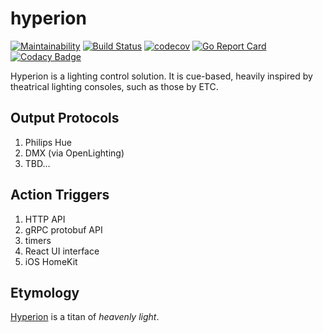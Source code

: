 # hyperion

[![Maintainability](https://api.codeclimate.com/v1/badges/4991be2d3eb4114a6273/maintainability)](https://codeclimate.com/github/nickysemenza/hyperion/maintainability)
[![Build Status](https://travis-ci.org/nickysemenza/hyperion.svg?branch=master)](https://travis-ci.org/nickysemenza/hyperion)
[![codecov](https://codecov.io/gh/nickysemenza/hyperion/branch/master/graph/badge.svg)](https://codecov.io/gh/nickysemenza/hyperion)
[![Go Report Card](https://goreportcard.com/badge/github.com/nickysemenza/hyperion)](https://goreportcard.com/report/github.com/nickysemenza/hyperion)
[![Codacy Badge](https://api.codacy.com/project/badge/Grade/db58e2c26e57441190bbc44f1706d867)](https://www.codacy.com/app/nickysemenza/hyperion?utm_source=github.com&amp;utm_medium=referral&amp;utm_content=nickysemenza/hyperion&amp;utm_campaign=Badge_Grade)

Hyperion is a lighting control solution. It is cue-based, heavily inspired by theatrical lighting consoles, such as those by ETC.

## Output Protocols
1. Philips Hue
2. DMX (via OpenLighting)
3. TBD...

## Action Triggers
1. HTTP API
2. gRPC protobuf API
3. timers
4. React UI interface
5. iOS HomeKit

## Etymology
[Hyperion](https://en.wikipedia.org/wiki/Hyperion_(mythology)) is a titan of _heavenly light_. 
